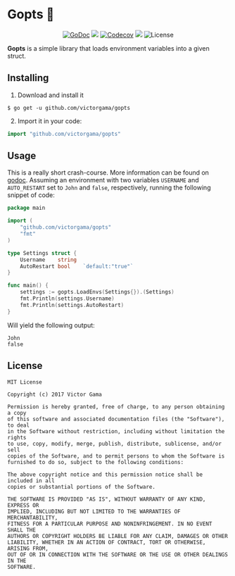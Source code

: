 # Gopts 🔧
<p align="center">
    <a href="https://godoc.org/github.com/victorgama/gopts"><img src="https://godoc.org/github.com/victorgama/gopts?status.svg" alt="GoDoc"></a>
    <a href="https://travis-ci.org/victorgama/gopts"><img src="https://travis-ci.org/victorgama/gopts.svg?branch=master" /></a>
    <a href="https://codecov.io/gh/victorgama/gopts"><img src="https://codecov.io/gh/victorgama/gopts/branch/master/graph/badge.svg" alt="Codecov" /></a>
    <a href="https://goreportcard.com/report/github.com/victorgama/gopts"><img src="https://goreportcard.com/badge/github.com/victorgama/gopts" /></a>
    <img alt="License" src="https://img.shields.io/badge/license-MIT-blue.svg?style=flat" />
</p>

**Gopts** is a simple library that loads environment variables into a given
struct.

## Installing

1. Download and install it
```
$ go get -u github.com/victorgama/gopts
```

2. Import it in your code:
```go
import "github.com/victorgama/gopts"
```

## Usage

This is a really short crash-course. More information can be found on [godoc](https://godoc.org/github.com/victorgama/gopts). Assuming an environment with two variables `USERNAME` and `AUTO_RESTART` set to `John` and `false`, respectively, running the following snippet of code:

```go
package main

import (
    "github.com/victorgama/gopts"
    "fmt"
)

type Settings struct {
    Username    string
    AutoRestart bool    `default:"true"`
}

func main() {
    settings := gopts.LoadEnvs(Settings{}).(Settings)
    fmt.Println(settings.Username)
    fmt.Println(settings.AutoRestart)
}
```

Will yield the following output:

```
John
false
```

## License

```
MIT License

Copyright (c) 2017 Victor Gama

Permission is hereby granted, free of charge, to any person obtaining a copy
of this software and associated documentation files (the "Software"), to deal
in the Software without restriction, including without limitation the rights
to use, copy, modify, merge, publish, distribute, sublicense, and/or sell
copies of the Software, and to permit persons to whom the Software is
furnished to do so, subject to the following conditions:

The above copyright notice and this permission notice shall be included in all
copies or substantial portions of the Software.

THE SOFTWARE IS PROVIDED "AS IS", WITHOUT WARRANTY OF ANY KIND, EXPRESS OR
IMPLIED, INCLUDING BUT NOT LIMITED TO THE WARRANTIES OF MERCHANTABILITY,
FITNESS FOR A PARTICULAR PURPOSE AND NONINFRINGEMENT. IN NO EVENT SHALL THE
AUTHORS OR COPYRIGHT HOLDERS BE LIABLE FOR ANY CLAIM, DAMAGES OR OTHER
LIABILITY, WHETHER IN AN ACTION OF CONTRACT, TORT OR OTHERWISE, ARISING FROM,
OUT OF OR IN CONNECTION WITH THE SOFTWARE OR THE USE OR OTHER DEALINGS IN THE
SOFTWARE.
```
